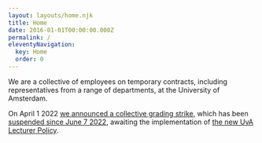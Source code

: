 ```yaml
---
layout: layouts/home.njk
title: Home
date: 2016-01-01T00:00:00.000Z
permalink: /
eleventyNavigation:
  key: Home
  order: 0
---
```

We are a collective of employees on temporary contracts, including representatives from a range of departments, at the University of Amsterdam.

On April 1 2022 [we announced a collective grading strike](/strike/), which has been [suspended since June 7 2022](https://casual-uva.nl/posts/casual-uva-to-suspend-strike-and-monitor-implementation/), awaiting the implementation of [the new UvA Lecturer Policy](https://www.uva.nl/en/content/news/news/2022/04/new-uva-lecturer-policy.html).
